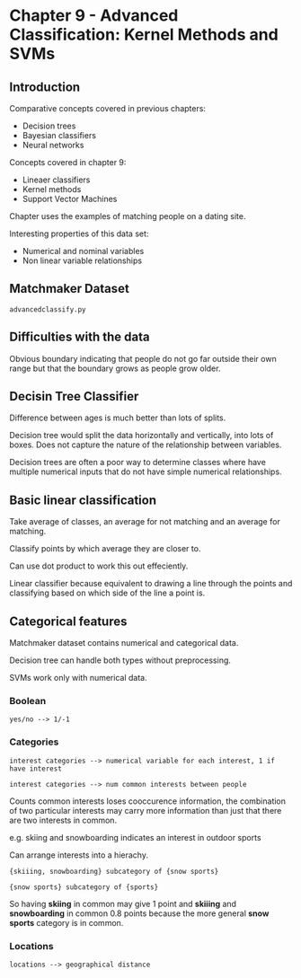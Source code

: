 Chapter 9 - Advanced Classification: Kernel Methods and SVMs
============================================================

## Introduction

Comparative concepts covered in previous chapters:

- Decision trees
- Bayesian classifiers
- Neural networks

Concepts covered in chapter 9:

- Lineaer classifiers
- Kernel methods
- Support Vector Machines

Chapter uses the examples of matching people on a dating site.

Interesting properties of this data set:

- Numerical and nominal variables
- Non linear variable relationships

## Matchmaker Dataset

`advancedclassify.py`

## Difficulties with the data

Obvious boundary indicating that people do not go far outside their
own range but that the boundary grows as people grow older.

## Decisin Tree Classifier

Difference between ages is much better than lots of splits.

Decision tree would split the data horizontally and vertically, into
lots of boxes. Does not capture the nature of the relationship
between variables.

Decision trees are often a poor way to determine classes where
have multiple numerical inputs that do not have simple numerical
relationships.

## Basic linear classification

Take average of classes, an average for not matching and an average
for matching.

Classify points by which average they are closer to.

Can use dot product to work this out effeciently.

Linear classifier because equivalent to drawing a line through the
points and classifying based on which side of the line a point is.

## Categorical features

Matchmaker dataset contains numerical and categorical data.

Decision tree can handle both types without preprocessing.

SVMs work only with numerical data.

### Boolean

    yes/no --> 1/-1

### Categories

    interest categories --> numerical variable for each interest, 1 if have interest

    interest categories --> num common interests between people

Counts common interests loses cooccurence information, the
combination of two particular interests may carry more information
than just that there are two interests in common.

e.g. skiing and snowboarding indicates an interest in outdoor sports

Can arrange interests into a hierachy.

    {skiiing, snowboarding} subcategory of {snow sports}

    {snow sports} subcategory of {sports}

So having **skiing** in common may give 1 point and **skiiing** and **snowboarding** in common 0.8 points because the more general **snow sports** category is in common.

### Locations

    locations --> geographical distance
